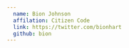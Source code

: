 ```yaml
---
  name: Bion Johnson
  affilation: Citizen Code
  link: https://twitter.com/bionhart
  github: bion
---
```

